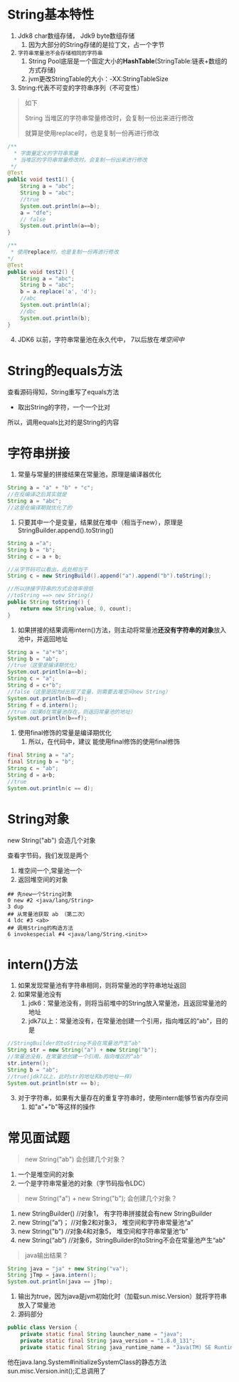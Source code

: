 # String基本特性

1. Jdk8 char数组存储， Jdk9 byte数组存储
   1. 因为大部分的String存储的是拉丁文，占一个字节
2. `字符串常量池不会存储相同的字符串`
   1. String Pool底层是一个固定大小的**HashTable**(StringTable:链表+数组的方式存储)
   2. jvm更改StringTable的大小：-XX:StringTableSize
3. String:代表不可变的字符串序列（不可变性）

> 如下
>
> String  当堆区的字符串常量修改时，会复制一份出来进行修改
>
> 就算是使用replace时，也是复制一份再进行修改

```java
/**
  * 字面量定义的字符串常量
  * 当堆区的字符串常量修改时，会复制一份出来进行修改
 */
@Test
public void test1() {
    String a = "abc";
    String b = "abc";
    //true
    System.out.println(a==b);
    a = "dfe";
    // false
    System.out.println(a==b);
}

/**
 * 使用replace时，也是复制一份再进行修改
*/
@Test
public void test2() {
    String a = "abc";
    String b = "abc";
    b = a.replace('a', 'd');
    //abc
    System.out.println(a);
    //dbc
    System.out.println(b);
}
```

4. JDK6 以前，字符串常量池在永久代中， 7以后放在*堆空间中*

# String的equals方法

查看源码得知，String重写了equals方法

- 取出String的字符，一个一个比对

所以，调用equals比对的是String的内容

# 字符串拼接

1. 常量与常量的拼接结果在常量池，原理是编译器优化

```java
String a = "a" + "b" + "c";
//在反编译之后其实就是
String a = "abc";
//这是在编译期就优化了的
```

1. 只要其中一个是变量，结果就在堆中（相当于new），原理是StringBuilder.append().toString()

```java
String a ="a";
String b = "b";
String c = a + b;

//从字节码可以看出，此处相当于
String c = new StringBuild().append("a").append("b").toString();

//所以拼接字符串的方式会效率很低
//toString ==> new String()
public String toString() {
    return new String(value, 0, count);
}
```

1. 如果拼接的结果调用intern()方法，则主动将常量池**还没有字符串的对象**放入池中，并返回地址

```java
String a = "a"+"b";
String b = "ab";
//true（这里是编译期优化）
System.out.println(a==b);
String c = "a";
String d = c+"b";
//false（这里是因为d出现了变量，则需要去堆空间new String）
System.out.println(b==d);
String f = d.intern();
//true（如果d在常量池存在，则返回常量池的地址）
System.out.println(b==f);
```

1. 使用final修饰的常量是编译期优化
   1. 所以，在代码中，建议 能使用final修饰的使用final修饰

```java
final String a = "a";
final String b = "b";
String c = "ab";
String d = a+b;
//true
System.out.println(c == d);
```

# String对象

new String("ab") 会造几个对象

查看字节码，我们发现是两个

1. 堆空间一个,常量池一个
2. 返回堆空间的对象

```shell
## 先new一个String对象
0 new #2 <java/lang/String>
3 dup
## 从常量池获取 ab （第二次）
4 ldc #3 <ab>
## 调用String的构造方法
6 invokespecial #4 <java/lang/String.<init>>
```



# intern()方法

1. 如果发现常量池有字符串相同，则将常量池的字符串地址返回
2. 如果常量池没有
   1. jdk6：常量池没有，则将当前堆中的String放入常量池，且返回常量池的地址
   2. jdk7以上：常量池没有，在常量池创建一个引用，指向堆区的“ab"，目的是

```java
//StringBuilder的toString不会在常量池产生“ab"
String str = new String("a") + new String("b");
//常量池没有，在常量池创建一个引用，指向堆区的“ab"
str.intern();
String b = "ab";
//true(jdk7以上，此时str的地址和b的地址一样)
System.out.println(str == b);
```

3. 对于字符串，如果有大量存在的重复字符串时，使用intern能够节省内存空间
   1. 如"a"+"b"等这样的操作

#  常见面试题

> new String("ab")  会创建几个对象？

1. 一个是堆空间的对象
2. 一个是字符串常量池的对象（字节码指令LDC）

> new String("a") + new String("b"); 会创建几个对象？

1. new StringBuilder()  //对象1，  有字符串拼接就会有new StringBuilder
2. new String(“a”)； //对象2和对象3， 堆空间和字符串常量池“a”
3. new String("b") //对象4和对象5， 堆空间和字符串常量池“b”
4. new String(“ab”) //对象6，StringBuilder的toString不会在常量池产生“ab"



> java输出结果？

```java
String java = "ja" + new String("va");
String jTmp = java.intern();
System.out.println(java == jTmp);
```

1. 输出为true，因为java是jvm初始化时（加载sun.misc.Version）就将字符串放入了常量池
2. 源码部分

```java
public class Version {
    private static final String launcher_name = "java";
    private static final String java_version = "1.8.0_131";
    private static final String java_runtime_name = "Java(TM) SE Runtime Environment";
```

他在java.lang.System#initializeSystemClass的静态方法sun.misc.Version.init();汇总调用了
